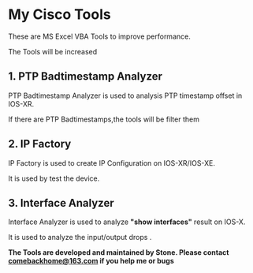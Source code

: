 # My Cisco Tools

These are MS Excel VBA Tools to improve performance.

The Tools will be increased 

## 1. PTP Badtimestamp Analyzer

PTP Badtimestamp Analyzer is used to analysis PTP timestamp offset in IOS-XR.

If there are PTP Badtimestamps,the tools will be filter them 



## 2. IP Factory

IP Factory is used to create IP Configuration on IOS-XR/IOS-XE.

It is used by test the device.



## 3. Interface Analyzer

Interface Analyzer is used to analyze **"show interfaces"** result on IOS-X.

It is used to analyze the input/output drops .



**The Tools are developed and maintained by Stone. Please contact <comebackhome@163.com> if you help me or bugs**


